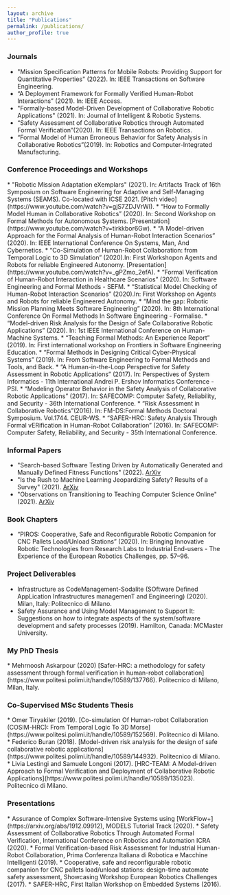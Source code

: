```yaml
---
layout: archive
title: "Publications"
permalink: /publications/
author_profile: true
---
```


<h3>Journals</h3>

* "Mission Specification Patterns for Mobile Robots: Providing Support for Quantitative Properties" (2022). In: IEEE Transactions on Software Engineering.
* “A Deployment Framework for Formally Verified Human-Robot Interactions” (2021). In: IEEE Access.
* "Formally-based Model-Driven Development of Collaborative Robotic Applications" (2021). In: Journal of Intelligent & Robotic Systems.
* “Safety Assessment of Collaborative Robotics through Automated Formal Verification”(2020). In: IEEE Transactions on Robotics.
* “Formal Model of Human Erroneous Behavior for Safety Analysis in Collaborative Robotics”(2019). In: Robotics and Computer-Integrated Manufacturing.

<h3>Conference Proceedings and Workshops</h3>
* "Robotic Mission Adaptation eXemplars" (2021). In: Artifacts Track of 16th Symposium on Software Engineering for Adaptive and Self-Managing Systems (SEAMS). Co-located with ICSE 2021. [Pitch video](https://www.youtube.com/watch?v=gjS7ZDJVrWI).
<!-- * “Experimental Implementation of Discrete Time Quantum Walk with the IBM Qiskit Library” (2021). In: Second International Workshop on Quantum Software Engineering (Q-SE). co-located with ICSE 2021. -->
* “How to Formally Model Human in Collaborative Robotics” (2020). In: Second Workshop on Formal Methods for Autonomous Systems. [Presentation](https://www.youtube.com/watch?v=tirkkbor6Gw).
* “A Model-driven Approach for the Formal Analysis of Human-Robot Interaction Scenarios” (2020). In: IEEE International Conference On Systems, Man, And Cybernetics.
* “Co-Simulation of Human-Robot Collaboration: from Temporal Logic to 3D Simulation” (2020).In: First Workshopon Agents and Robots for reliable Engineered Autonomy. [Presentation](https://www.youtube.com/watch?v=_gPZmo_2efA).
* “Formal Verification of Human-Robot Interaction in Healthcare Scenarios” (2020). In: Software Engineering and Formal Methods - SEFM.
<!-- * “Generalizing an Exactly-1 SAT Solver for Arbitrary Numbers of Variables, Clauses, and K” (2020). In: 1st Quantum Software Engineering and Technology Workshop (QSET). -->
* “Statistical Model Checking of Human-Robot Interaction Scenarios” (2020).In: First Workshop on Agents and Robots for reliable Engineered Autonomy.
* “Mind the gap: Robotic Mission Planning Meets Software Engineering” (2020). In: 8th International Conference On Formal Methods In Software Engineering - Formalise.
* “Model-driven Risk Analysis for the Design of Safe Collaborative Robotic Applications” (2020). In: 1st IEEE International Conference on Human-Machine Systems.
* “Teaching Formal Methods: An Experience Report” (2019). In: First international workshop on Frontiers in Software Engineering Education.
* “Formal Methods in Designing Critical Cyber-Physical Systems” (2019). In: From Software Engineering to Formal Methods and Tools, and Back.
* “A Human-in-the-Loop Perspective for Safety Assessment in Robotic Applications” (2017). In: Perspectives of System Informatics - 11th International Andrei P. Ershov Informatics Conference - PSI.
* “Modeling Operator Behavior in the Safety Analysis of Collaborative Robotic Applications” (2017). In: SAFECOMP: Computer Safety, Reliability, and Security - 36th International Conference.
* “Risk Assessment in Collaborative Robotics”(2016). In: FM-DS:Formal Methods Doctoral Symposium. Vol.1744. CEUR-WS.
* “SAFER-HRC: Safety Analysis Through Formal vERification in Human-Robot Collaboration” (2016). In: SAFECOMP: Computer Safety, Reliability, and Security - 35th International Conference.

<h3>Informal Papers</h3>

* "Search-based Software Testing Driven by Automatically Generated and Manually Defined Fitness Functions" (2022). [ArXiv](https://arxiv.org/abs/2207.11016)
* "Is the Rush to Machine Learning Jeopardizing Safety? Results of a Survey" (2021). [ArXiv](https://arxiv.org/abs/2111.14324)
* "Observations on Transitioning to Teaching Computer Science Online" (2021). [ArXiv](https://arxiv.org/abs/2112.11186)




<h3>Book Chapters</h3>

* “PIROS: Cooperative, Safe and Reconfigurable Robotic Companion for CNC Pallets Load/Unload Stations” (2020). In: Bringing Innovative Robotic Technologies from Research Labs to Industrial End-users - The Experience of the European Robotics Challenges, pp. 57–96.

<h3>Project Deliverables</h3>

* Infrastructure as CodeManagement-Sodalite (SOftware Defined AppLication Infrastructures managemenT and Engineering) (2020). Milan, Italy: Politecnico di Milano.
* Safety Assurance and Using Model Management to Support It: Suggestions on how to integrate aspects of the system/software development and safety processes (2019). Hamilton, Canada: MCMaster University.

<h3>My PhD Thesis</h3>
* Mehrnoosh Askarpour (2020) [Safer-HRC: a methodology for safety assessment through formal verification in human-robot collaboration](https://www.politesi.polimi.it/handle/10589/137766). Politecnico di Milano, Milan, Italy.

<h3>Co-Supervised MSc Students Thesis </h3>
* Omer Tiryakiler (2019). [Co-simulation Of Human-robot Collaboration (COSIM-HRC): From Temporal Logic To 3D Morse](https://www.politesi.polimi.it/handle/10589/152569). Politecnico di Milano.
* Federico Buran (2018). [Model-driven risk analysis for the design of safe collaborative robotic applications](https://www.politesi.polimi.it/handle/10589/144932). Politecnico di Milano.
* Livia Lestingi and Samuele Longoni (2017). [HRC-TEAM: A Model-driven Approach to Formal Verification and Deployment of Collaborative Robotic Applications](https://www.politesi.polimi.it/handle/10589/135023). Politecnico di Milano.

<h3>Presentations</h3>
* Assurance of Complex Software-Intensive Systems using [WorkFlow+](https://arxiv.org/abs/1912.09912), MODELS Tutorial Track (2020).
* Safety Assessment of Collaborative Robotics Through Automated Formal Verification, International Conference on Robotics and Automation ICRA (2020).
* Formal Verification-based Risk Assessment for Industrial Human-Robot Collaboration, Prima Conferenza Italiana di Robotica e Macchine Intelligenti (2019).
* Cooperative, safe and reconfigurable robotic companion for CNC pallets load/unload stations: design-time automate safety assessment, Showcasing Workshop European Robotics Challenges (2017).
* SAFER-HRC, First Italian Workshop on Embedded Systems (2016).

<!-- <h3>Reviewer for (selection)</h3>

* RCIM (2019)
* FSDM (2018)
* IEEE-Access (2018–9)
* SAFECOMP (2017–2020)
* IEEEBigData (2016)

<h3>Program Committee</h3>

* AREA2020 -->


<script async src="https://www.googletagmanager.com/gtag/js?id=G-22E0C3YSYV"></script> <script> window.dataLayer = window.dataLayer || []; function gtag(){dataLayer.push(arguments);} gtag('js', new Date()); gtag('config', 'G-22E0C3YSYV'); </script>
